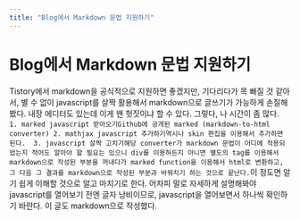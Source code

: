 ```yaml
---
title: "Blog에서 Markdown 문법 지원하기"
---
```

# Blog에서 Markdown 문법 지원하기

Tistory에서 markdown을 공식적으로 지원하면 좋겠지만, 기다리다가 목 빠질 것 같아서, 별 수 없이 javascript를 살짝 활용해서 markdown으로 글쓰기가 가능하게 손질해 봤다. 내장 에디터도 있는데 이게 왠 헛짓이냐 할 수 있다. 그렇다, 나 시간이 좀 많다. ``` 1. marked javascript 받아오기Github에 공개된 marked (markdown-to-html converter) 2. mathjax javascript 추가하기역시나 skin 편집을 이용해서 추가하면 된다.  3. javascript 살짝 고치기해당 converter가 markdown 문법이 어디에 적용되었는지 적어도 알아야 할 필요는 있으니 div를 이용하든지 아니면 별도의 tag를 이용해서 markdown으로 작성된 부분을 꺼내다가 marked function을 이용해서 html로 변환하고, 그 다음 그 결과를 markdown으로 작성된 부분과 바꿔치기 하는 것으로 끝난다.```이 정도면 알기 쉽게 이해할 것으로 알고 마치기로 한다. 어차피 말로 자세하게 설명해봐야 javascript를 열어보기 전엔 글자 낭비이므로, javascript을 열어보면서 하나씩 확인하기 바란다. 이 글도 markdown으로 작성했다.

